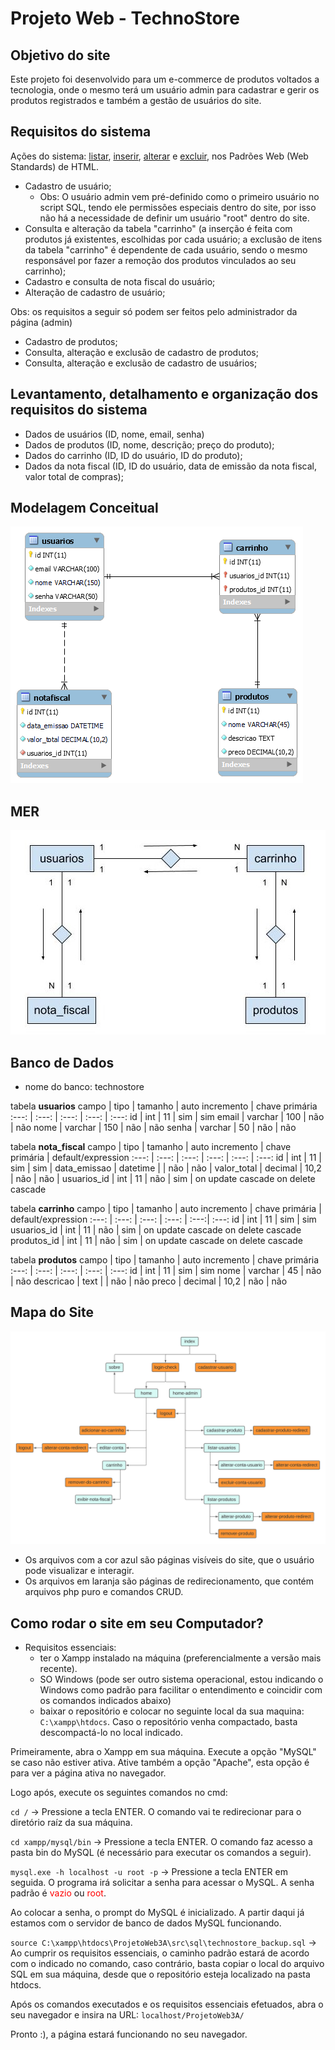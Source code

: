 # Projeto Web - TechnoStore

## Objetivo do site

Este projeto foi desenvolvido para um e-commerce de produtos voltados a tecnologia, onde o mesmo terá um usuário admin para cadastrar e gerir os produtos registrados e também a gestão de usuários do site.

## Requisitos do sistema

Ações do sistema: <u>listar</u>, <u>inserir</u>, <u>alterar</u> e <u>excluir</u>, nos Padrões Web (Web Standards) de HTML.

* Cadastro de usuário;
  * Obs: O usuário admin vem pré-definido como o primeiro usuário no script SQL, tendo ele permissões especiais dentro do site, por isso não há a necessidade de definir um usuário "root" dentro do site.
* Consulta e alteração da tabela "carrinho" (a inserção é feita com produtos já existentes, escolhidas por cada usuário; a exclusão de itens da tabela "carrinho" é dependente de cada usuário, sendo o mesmo responsável por fazer a remoção dos produtos vinculados ao seu carrinho);
* Cadastro e consulta de nota fiscal do usuário;
* Alteração de cadastro de usuário;

Obs: os requisitos a seguir só podem ser feitos pelo administrador da página (admin)

* Cadastro de produtos;
* Consulta, alteração e exclusão de cadastro de produtos;
* Consulta, alteração e exclusão de cadastro de usuários;

## Levantamento, detalhamento e organização dos requisitos do sistema

* Dados de usuários (ID, nome, email, senha)
* Dados de produtos (ID, nome, descrição; preço do produto);
* Dados do carrinho (ID, ID do usuário, ID do produto);
* Dados da nota fiscal (ID, ID do usuário, data de emissão da nota fiscal, valor total de compras);

## Modelagem Conceitual

![modelagem-conceitual](./images/modelagem_conceitual.png)

## MER

![mer/der](./images/mer.jpg)

## Banco de Dados

* nome do banco: technostore

tabela **usuarios**
campo | tipo | tamanho | auto incremento | chave primária
:---: | :---: | :---: | :---: | :---:
id | int | 11 | sim | sim
email | varchar | 100 | não | não
nome | varchar | 150 | não | não
senha | varchar | 50 | não | não

tabela **nota_fiscal**
campo | tipo | tamanho | auto incremento | chave primária | default/expression
:---: | :---: | :---: | :---: | :---: | :---:
id | int | 11 | sim | sim |
data_emissao | datetime | | não | não |
valor_total | decimal | 10,2 | não | não |
usuarios_id | int | 11 | não | sim | on update cascade on delete cascade

tabela **carrinho**
campo | tipo | tamanho | auto incremento | chave primária | default/expression
:---: | :---: | :---: | :---: | :---:| :---:
id | int | 11 | sim | sim
usuarios_id | int | 11 | não | sim | on update cascade on delete cascade
produtos_id | int | 11 | não | sim | on update cascade on delete cascade

tabela **produtos**
campo | tipo | tamanho | auto incremento | chave primária
:---: | :---: | :---: | :---: | :---:
id | int | 11 | sim | sim
nome | varchar | 45 | não | não
descricao | text | | não | não
preco | decimal | 10,2 | não | não

## Mapa do Site

![mapa do site](./images/diagrama_do_site.png)

* Os arquivos com a cor azul são páginas visíveis do site, que o usuário pode visualizar e interagir.
* Os arquivos em laranja são páginas de redirecionamento, que contém arquivos php puro e comandos CRUD.


## Como rodar o site em seu Computador?

* Requisitos essenciais:
  * ter o Xampp instalado na máquina (preferencialmente a versão mais recente).
  * SO Windows (pode ser outro sistema operacional, estou indicando o Windows como padrão para facilitar o entendimento e coincidir com os comandos indicados abaixo)
  * baixar o repositório e colocar no seguinte local da sua maquina: `C:\xampp\htdocs`. Caso o repositório venha compactado, basta descompactá-lo no local indicado.

Primeiramente, abra o Xampp em sua máquina. Execute a opção "MySQL" se caso não estiver ativa. Ative também a opção "Apache", esta opção é para ver a página ativa no navegador.

Logo após, execute os seguintes comandos no cmd:

`cd /` → Pressione a tecla ENTER. O comando vai te redirecionar para o diretório raíz da sua máquina.

`cd xampp/mysql/bin` → Pressione a tecla ENTER. O comando faz acesso a pasta bin do MySQL (é necessário para executar os comandos a seguir).

`mysql.exe -h localhost -u root -p` → Pressione a tecla ENTER em seguida. O programa irá solicitar a senha para acessar o MySQL. A senha padrão é <span style="color: red;">vazio</span> ou <span style="color: red;">root</span>.

Ao colocar a senha, o prompt do MySQL é inicializado. A partir daqui já estamos com o servidor de banco de dados MySQL funcionando.

`source C:\xampp\htdocs\ProjetoWeb3A\src\sql\technostore_backup.sql` → Ao cumprir os requisitos essenciais, o caminho padrão estará de acordo com o indicado no comando, caso contrário, basta copiar o local do arquivo SQL em sua máquina, desde que o repositório esteja localizado na pasta htdocs.

Após os comandos executados e os requisitos essenciais efetuados, abra o seu navegador e insira na URL: `localhost/ProjetoWeb3A/`

Pronto :), a página estará funcionando no seu navegador.
